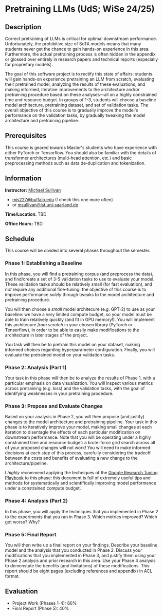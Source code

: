 
# Pretraining LLMs (UdS; WiSe 24/25)

## Description

Correct pretraining of LLMs is critical for optimal downstream performance. Unfortunately, the prohibitive size of SoTA models means that many students never get the chance to gain hands-on experience in this area. Furthermore, the actual pretraining process is often hidden in the appendix or glossed over entirely in research papers and technical reports (especially for propreitary models).

The goal of this software project is to rectify this state of affairs: students will gain hands-on experience pretraining an LLM from scratch, evaluating their pretrained model, analyzing the results of these evaluations, and making informed, iterative improvements to the architecture and/or pretraining procedure based on these analyses&mdash;all on a highly constrained time and resource budget. In groups of 1-3, students will choose a baseline model architecture, pretraining dataset, and set of validation tasks. The overall objective of this course is to gradually improve the model's performance on the validation tasks, by gradually tweaking the model architecture and pretraining pipeline.

## Prerequisites

This course is geared towards Master's students who have experience with either PyTorch or Tensorflow. You should also be familiar with the details of transformer architectures (multi-head attention, etc.) and basic preprocessing methods such as data de-duplication and tokenization.

## Information

**Instructor:** [Michael Sullivan](https://www.acsu.buffalo.edu/~mjs227/)
- mjs227@buffalo.edu (I check this one more often)
- or msullivan@lst.uni-saarland.de

**Time/Location:** TBD

**Office Hours:** TBD

## Schedule

This course will be divided into several phases throughout the semester.

### Phase 1: Establishing a Baseline

In this phase, you will find a pretraining corpus (and preprocess the data), and find/create a set of 3-5 validation tasks to use to evaluate your model. These validation tasks should be relatively small (for fast evaluation), and *not* require any additional fine-tuning: the objective of this course is to improve performance *solely* through tweaks to the model architecture and pretraining procedure.

You will then choose a *small* model architecure (e.g. GPT-2) to use as your baseline: we have a very limited compute budget, so your model must be able to train relatively quickly (and fit in GPU memory!). You will implement this architecure *from scratch* in your chosen library (PyTorch or Tensorflow), in order to be able to easily make modifications to the architecture in later stages of the project.

You task will then be to pretrain this model on your dataset, making informed choices regarding hyperparameter configuration. Finally, you will evaluate the pretrained model on your validation tasks.

### Phase 2: Analysis (Part 1)

Your task in this phase will then be to analyze the results of Phase 1, with a particular emphasis on data visualization. You will inspect various metrics across pretraining (e.g. loss) and the validation tasks, with the goal of identifying weaknesses in your pretraining procedure.

### Phase 3: Propose and Evaluate Changes

Based on your analysis in Phase 2, you will then propose (and justify) changes to the model architecture and pretraining pipeline. Your task in this phase is to iteratively improve your model, making small changes at each iteration to disentagle the effects of each particular modification on downstream performance. Note that you will be operating under a highly constrained time and resource budget: a brute-force grid search across all of your proposed changes will not work! You will need to make informed decisions at each step of this process, carefully considering the tradeoff between the costs and benefits of evaluating a new change to the architecture/pipeline.

I *highly* recommend applying the techniques of the [Google Research Tuning Playbook](https://github.com/google-research/tuning_playbook) to this phase: this document is full of extremely useful tips and methods for systematically and scientifically improving model performance under a constrained compute budget.

### Phase 4: Analysis (Part 2)

In this phase, you will apply the techniques that you implemented in Phase 2 to the experiments that you ran in Phase 3. Which metrics improved? Which got worse? Why?

### Phase 5: Final Report

You will then write up a final report on your findings. Describe your baseline model and the analysis that you conducted in Phase 2. Discuss your modifications that you implemented in Phase 3, and justify them using your Phase 2 analysis and prior research in this area. Use your Phase 4 analysis to demonstate the benefits (and limitations) of these modifications. This report should be eight pages (excluding references and appendix) in ACL format.

## Evaluation

- Project Work (Phases 1-4): 60%
- Final Report (Phase 5): 40%










